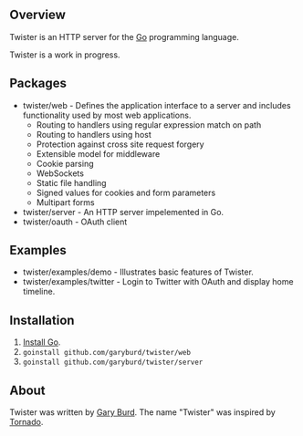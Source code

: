 ## Overview

Twister is an HTTP server for the [Go](http://golang.org/) programming language.

Twister is a work in progress. 

## Packages

* twister/web - Defines the application interface to a server and includes functionality used by most web applications.
  * Routing to handlers using regular expression match on path
  * Routing to handlers using host
  * Protection against cross site request forgery
  * Extensible model for middleware
  * Cookie parsing
  * WebSockets
  * Static file handling
  * Signed values for cookies and form parameters
  * Multipart forms
* twister/server - An HTTP server impelemented in Go.
* twister/oauth - OAuth client

## Examples

* twister/examples/demo - Illustrates basic features of Twister.
* twister/examples/twitter - Login to Twitter with OAuth and display home timeline.

## Installation

1. [Install Go](http://golang.org/doc/install.html).
2. `goinstall github.com/garyburd/twister/web`
2. `goinstall github.com/garyburd/twister/server`

## About

Twister was written by [Gary Burd](http://gary.beagledreams.com/). The name
"Twister" was inspired by [Tornado](http://tornadoweb.org/").

